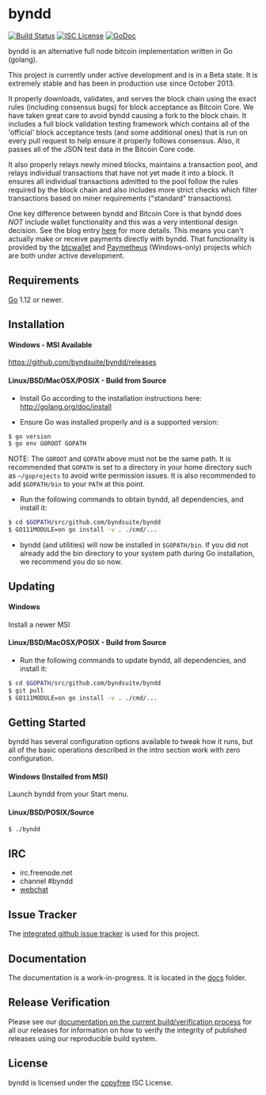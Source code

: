 # byndd

[![Build Status](https://github.com/btcsuite/btcd/workflows/Build%20and%20Test/badge.svg)](https://github.com/byndsuite/byndd/actions)
[![ISC License](https://img.shields.io/badge/license-ISC-blue.svg)](http://copyfree.org)
[![GoDoc](https://img.shields.io/badge/godoc-reference-blue.svg)](https://godoc.org/github.com/byndsuite/byndd)

byndd is an alternative full node bitcoin implementation written in Go (golang).

This project is currently under active development and is in a Beta state. It
is extremely stable and has been in production use since October 2013.

It properly downloads, validates, and serves the block chain using the exact
rules (including consensus bugs) for block acceptance as Bitcoin Core. We have
taken great care to avoid byndd causing a fork to the block chain. It includes a
full block validation testing framework which contains all of the 'official'
block acceptance tests (and some additional ones) that is run on every pull
request to help ensure it properly follows consensus. Also, it passes all of
the JSON test data in the Bitcoin Core code.

It also properly relays newly mined blocks, maintains a transaction pool, and
relays individual transactions that have not yet made it into a block. It
ensures all individual transactions admitted to the pool follow the rules
required by the block chain and also includes more strict checks which filter
transactions based on miner requirements ("standard" transactions).

One key difference between byndd and Bitcoin Core is that byndd does _NOT_ include
wallet functionality and this was a very intentional design decision. See the
blog entry [here](https://blog.conformal.com/byndd-not-your-moms-bitcoin-daemon)
for more details. This means you can't actually make or receive payments
directly with byndd. That functionality is provided by the
[btcwallet](https://github.com/btcsuite/btcwallet) and
[Paymetheus](https://github.com/btcsuite/Paymetheus) (Windows-only) projects
which are both under active development.

## Requirements

[Go](http://golang.org) 1.12 or newer.

## Installation

#### Windows - MSI Available

https://github.com/byndsuite/byndd/releases

#### Linux/BSD/MacOSX/POSIX - Build from Source

- Install Go according to the installation instructions here:
  http://golang.org/doc/install

- Ensure Go was installed properly and is a supported version:

```bash
$ go version
$ go env GOROOT GOPATH
```

NOTE: The `GOROOT` and `GOPATH` above must not be the same path. It is
recommended that `GOPATH` is set to a directory in your home directory such as
`~/goprojects` to avoid write permission issues. It is also recommended to add
`$GOPATH/bin` to your `PATH` at this point.

- Run the following commands to obtain byndd, all dependencies, and install it:

```bash
$ cd $GOPATH/src/github.com/byndsuite/byndd
$ GO111MODULE=on go install -v . ./cmd/...
```

- byndd (and utilities) will now be installed in `$GOPATH/bin`. If you did
  not already add the bin directory to your system path during Go installation,
  we recommend you do so now.

## Updating

#### Windows

Install a newer MSI

#### Linux/BSD/MacOSX/POSIX - Build from Source

- Run the following commands to update byndd, all dependencies, and install it:

```bash
$ cd $GOPATH/src/github.com/byndsuite/byndd
$ git pull
$ GO111MODULE=on go install -v . ./cmd/...
```

## Getting Started

byndd has several configuration options available to tweak how it runs, but all
of the basic operations described in the intro section work with zero
configuration.

#### Windows (Installed from MSI)

Launch byndd from your Start menu.

#### Linux/BSD/POSIX/Source

```bash
$ ./byndd
```

## IRC

- irc.freenode.net
- channel #byndd
- [webchat](https://webchat.freenode.net/?channels=byndd)

## Issue Tracker

The [integrated github issue tracker](https://github.com/byndsuite/byndd/issues)
is used for this project.

## Documentation

The documentation is a work-in-progress. It is located in the [docs](https://github.com/byndsuite/byndd/tree/master/docs) folder.

## Release Verification

Please see our [documentation on the current build/verification
process](https://github.com/byndsuite/byndd/tree/master/release) for all our
releases for information on how to verify the integrity of published releases
using our reproducible build system.

## License

byndd is licensed under the [copyfree](http://copyfree.org) ISC License.
